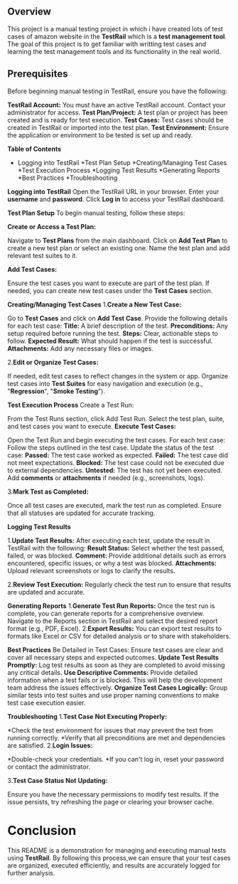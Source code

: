 ## Overview
This project is a manual testing project in which i have created lots of test cases of amazon website  in the **TestRail** which is a **test management tool**. The goal of this project  is to get familiar with writting test cases and learning the test management tools and its functionality in the real world.

## Prerequisites
Before beginning manual testing in TestRail, ensure you have the following:

**TestRail Account:** You must have an active TestRail account. Contact your administrator for access.
**Test Plan/Project:** A test plan or project has been created and is ready for test execution.
**Test Cases:** Test cases should be created in TestRail or imported into the test plan.
**Test Environment:** Ensure the application or environment to be tested is set up and ready.

**Table of Contents**
* Logging into TestRail
*Test Plan Setup
*Creating/Managing Test Cases
*Test Execution Process
*Logging Test Results
*Generating Reports
*Best Practices
*Troubleshooting

**Logging into TestRail**
Open the TestRail URL in your browser.
Enter your **username** and **password**.
Click **Log in** to access your TestRail dashboard.

**Test Plan Setup**
To begin manual testing, follow these steps:

**Create or Access a Test Plan:**

Navigate to **Test Plans** from the main dashboard.
Click on **Add Test Plan** to create a new test plan or select an existing one.
Name the test plan and add relevant test suites to it.

**Add Test Cases:**

Ensure the test cases you want to execute are part of the test plan.
If needed, you can create new test cases under the **Test Cases** section.

**Creating/Managing Test Cases**
1.**Create a New Test Case:**

Go to **Test Cases** and click on **Add Test Case**.
Provide the following details for each test case:
**Title:** A brief description of the test.
**Preconditions:** Any setup required before running the test.
**Steps:** Clear, actionable steps to follow.
**Expected Result:** What should happen if the test is successful.
**Attachments:** Add any necessary files or images.

2.**Edit or Organize Test Cases:**

If needed, edit test cases to reflect changes in the system or app.
Organize test cases into **Test Suites** for easy navigation and execution (e.g., "**Regression**", "**Smoke Testing**").

**Test Execution Process**
Create a Test Run:

From the Test Runs section, click Add Test Run.
Select the test plan, suite, and test cases you want to execute.
**Execute Test Cases:**

Open the Test Run and begin executing the test cases.
For each test case:
Follow the steps outlined in the test case.
Update the status of the test case:
**Passed:** The test case worked as expected.
**Failed:** The test case did not meet expectations.
**Blocked:** The test case could not be executed due to external dependencies.
**Untested:** The test has not yet been executed.
Add **comments** or **attachments** if needed (e.g., screenshots, logs).

3.**Mark Test as Completed:**

Once all test cases are executed, mark the test run as completed.
Ensure that all statuses are updated for accurate tracking.

**Logging Test Results**

1.**Update Test Results:**
After executing each test, update the result in TestRail with the following:
**Result Status:** Select whether the test passed, failed, or was blocked.
**Comment:** Provide additional details such as errors encountered, specific issues, or why a test was blocked.
**Attachments:** Upload relevant screenshots or logs to clarify the results.

2.**Review Test Execution:**
Regularly check the test run to ensure that results are updated and accurate.

**Generating Reports**
1.**Generate Test Run Reports:**
Once the test run is complete, you can generate reports for a comprehensive overview.
Navigate to the Reports section in TestRail and select the desired report format (e.g., PDF, Excel).
2.**Export Results:**
You can export test results to formats like Excel or CSV for detailed analysis or to share with stakeholders.

**Best Practices**
Be Detailed in Test Cases: Ensure test cases are clear and cover all necessary steps and expected outcomes.
**Update Test Results Promptly:** Log test results as soon as they are completed to avoid missing any critical details.
**Use Descriptive Comments:** Provide detailed information when a test fails or is blocked. This will help the development team address the issues effectively.
**Organize Test Cases Logically:** Group similar tests into test suites and use proper naming conventions to make test case execution easier.

**Troubleshooting**
1.**Test Case Not Executing Properly:**

*Check the test environment for issues that may prevent the test from running correctly.
*Verify that all preconditions are met and dependencies are satisfied. 
2.**Login Issues:**

*Double-check your credentials.
*If you can't log in, reset your password or contact the administrator.

3.**Test Case Status Not Updating:**

Ensure you have the necessary permissions to modify test results.
If the issue persists, try refreshing the page or clearing your browser cache.
# Conclusion
This README is a demonstration for  managing and executing manual tests using **TestRail**. By following this process,we can ensure that your test cases are organized, executed efficiently, and results are accurately logged for further analysis.


